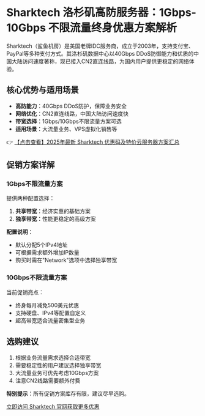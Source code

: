 # Sharktech 洛杉矶高防服务器：1Gbps-10Gbps 不限流量终身优惠方案解析

Sharktech（鲨鱼机房）是美国老牌IDC服务商，成立于2003年，支持支付宝、PayPal等多种支付方式。其洛杉矶数据中心以40Gbps DDoS防御能力和优质的中国大陆访问速度著称，现已接入CN2直连线路，为国内用户提供更稳定的网络体验。

## 核心优势与适用场景
- **高防能力**：40Gbps DDoS防护，保障业务安全
- **网络优化**：CN2直连线路，中国大陆访问速度快
- **带宽选择**：1Gbps/10Gbps不限流量方案可选
- **适用场景**：大流量业务、VPS虚拟化销售等

👉 [【点击查看】2025年最新 Sharktech 优惠码及特价云服务器方案汇总](https://bit.ly/Sharktech)

## 促销方案详解

### 1Gbps不限流量方案
提供两种配置选择：
1. **共享带宽**：经济实惠的基础方案
2. **独享带宽**：性能更稳定的高级方案

**配置说明**：
- 默认分配5个IPv4地址
- 可根据需求额外增加IP数量
- 购买时需在"Network"选项中选择独享带宽

### 10Gbps不限流量方案
当前促销亮点：
- 终身每月减免500美元优惠
- 支持硬盘、IPv4等配置自定义
- 超高带宽适合流量密集型业务

## 选购建议
1. 根据业务流量需求选择合适带宽
2. 需要稳定性的用户建议选择独享带宽
3. 大流量业务可优先考虑10Gbps方案
4. 注意CN2线路需要额外付费

**特别提示**：所有促销方案库存有限，建议尽早选购。

[立即访问 Sharktech 官网获取更多优惠](https://bit.ly/Sharktech)